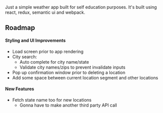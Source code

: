 Just a simple weather app built for self education purposes. It's built using react, redux, semantic ui and webpack.

## Roadmap

#### Styling and UI Improvements

* Load screen prior to app rendering
* City search:
  * Auto complete for city name/state
  * Validate city names/zips to prevent invalidate inputs
* Pop up confirmation window prior to deleting a location
* Add some space between current location segment and other locations

#### New Features

* Fetch state name too for new locations
  * Gonna have to make another third party API call 

